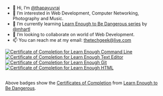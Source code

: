 - 👋 Hi, I’m [@thapayuvraj](https://github.com/thapayuvraj)
- 👀 I’m interested in Web Development, Computer Networking, Photography and Music.
- 🌱 I’m currently learning [Learn Enough to Be Dangerous series](https://www.learnenough.com) by [@mhartl](https://github.com/mhartl)
- 💞️ I’m looking to collaborate on world of Web Development.
- 📫 You can reach me at my email: thetechgeek@live.com

<a href="https://www.learnenough.com/certificates/yuvrajthapa">
  <img src="https://www.learnenough.com/certificates/yuvrajthapa/command-line-tutorial.svg" alt="Certificate of Completion for Learn Enough Command Line">
</a>
<a href="https://www.learnenough.com/certificates/yuvrajthapa">
  <img src="https://www.learnenough.com/certificates/yuvrajthapa/text-editor-tutorial.svg" alt="Certificate of Completion for Learn Enough Text Editor">
</a>
<a href="https://www.learnenough.com/certificates/yuvrajthapa">
  <img src="https://www.learnenough.com/certificates/yuvrajthapa/git-tutorial.svg" alt="Certificate of Completion for Learn Enough Git">
</a>
<a href="https://www.learnenough.com/certificates/yuvrajthapa">
  <img src="https://www.learnenough.com/certificates/yuvrajthapa/html-tutorial.svg" alt="Certificate of Completion for Learn Enough HTML">
</a><br><br>

Above badges show the [Certificates of Completion](https://www.learnenough.com/certificates/yuvrajthapa) from [Learn Enough to Be Dangerous](https://www.learnenough.com).

<!---
thapayuvraj/thapayuvraj is a ✨ special ✨ repository because its `README.md` (this file) appears on your GitHub profile.
You can click the Preview link to take a look at your changes.
--->

